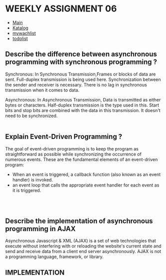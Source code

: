 # WEEKLY ASSIGNMENT 06
- [Main](https://weeklyassignment02.herokuapp.com/)
- [Katalog](https://weeklyassignment02.herokuapp.com/katalog/)
- [mywachlist](https://weeklyassignment02.herokuapp.com/mywatchlist/)
- [todolist](https://weeklyassignment02.herokuapp.com/todolist)

## Describe the difference between asynchronous programming with synchronous programming ?
Synchronous: In Synchronous Transmission,Frames or blocks of data are sent. Full-duplex transmission is being used here. Synchronization between the sender and receiver is necessary.
There is no lag in synchronous transmission when it comes to data.

Asynchronous: In Asynchronous Transmission, Data is transmitted as either bytes or characters. Half-duplex transmission is the type used in this. Start bits and stop bits are combined with the data in this transmission.
It doesn't need to be synchronized.
<br>
<br>
##  Explain Event-Driven Programming ?
The goal of event-driven programming is to keep the program as straightforward as possible while synchronizing the occurrence of numerous events. 
These are the fundamental elements of an event-driven program:
- When an event is triggered, a callback function (also known as an event handler) is invoked.
- an event loop that calls the appropriate event handler for each event as it is triggered.
<br>
<br>

## Describe the implementation of asynchronous programming in AJAX
Asynchronous Javascript & XML (AJAX) is a set of web technologies that execute without interfering with or reloading the website's current state and send and receive data from a client end server asynchronously.
AJAX is not a programming language, framework, or library.


## IMPLEMENTATION
